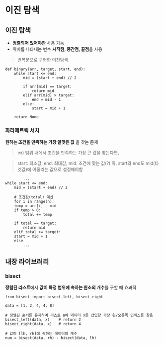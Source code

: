 # 이진 탐색

## 이진 탐색

 - **정렬되어 있어야만** 사용 가능
 - 위치를 나타내는 변수 **시작점, 중간점, 끝점**을 사용

 > 반복문으로 구현한 이진탐색

    def binary(arr, target, start, end):
	    while start <= end:
		    mid = (start + end) // 2
	
			if arr[mid] == target:
				return mid
			elif arr[mid] > target:
				end = mid - 1
			else:
				start = mid + 1
				
		return None
    
### 파라메트릭 서치
**원하는 조건을 만족하는 가장 알맞은 값** 을 찾는 문제 
> ex) 범위 내에서 조건을 만족하는 가장 큰 값을 찾는다면, 

> start: 최소값, end: 최대값, mid: 조건에 맞는 값(?) 즉, start와 end도 mid(타겟값)에 어울리는 값으로 설정해야함

		    ...
    while start <= end:
	    mid = (start + end) // 2
	    
	    # 조건값(total) 계산
	    for i in range(n):
		temp = arr[i] - mid
		if temp > 0:
			total += temp
			
	    if total == target:
	        return mid
	    elif total >= target:
		start = mid + 1
	    else
			...
## 내장 라이브러리
### bisect
**정렬된 리스트**에서 **값이 특정 범위에 속하는 원소의 개수**를 구할 때 효과적 

    from bisect import bisect_left, bisect_right
    
    data = [1, 2, 4, 4, 8]
    
    # 정렬된 순서를 유지하며 리스트 a에 데이터 x를 삽입할 가장 왼/오른쪽 인덱스를 찾음
    bisect_left(data, x) 	# return 2
    bisect_right(data, x)	# return 4
    
    # 값이 [lh, rh]에 속하는 데이터의 개수 
    num = bisect(data, rh) - bisect(data, lh)
